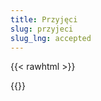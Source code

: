 ```yaml
---
title: Przyjęci
slug: przyjeci
slug_lng: accepted
---
```



{{< rawhtml >}}<div class="google-spreadsheet" data-src="https://docs.google.com/spreadsheets/d/1CjyqT9Kn-4wBAuk7ZFlfu3J6t3kYoHgzM2LiJh9WkuY/edit#gid=0"></div>{{</rawhtml >}}